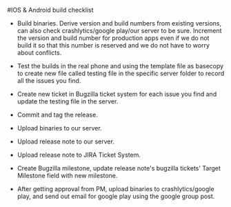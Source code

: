 #IOS & Android build checklist

- Build binaries. Derive version and build numbers from existing versions, can also check crashlytics/google play/our server to be sure. Increment the version and build number for production apps even if we do not build it so that this number is reserved and we do not have to worry about conflicts.

- Test the builds in the real phone and using the template file as basecopy to create new file called testing file in the specific server folder to record all the issues you find. 

- Create new ticket in Bugzilla ticket system for each issue you find and update the testing file in the server.

- Commit and tag the release.

- Upload binaries to our server.

- Upload release note to our server.

- Upload release note to JIRA Ticket System.

- Create Bugzilla milestone, update release note's bugzilla tickets' Target Milestone field with new milestone.

- After getting approval from PM, upload binaries to crashlytics/google play, and send out email for google play using the google group post.